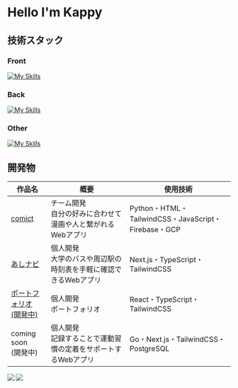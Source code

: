 # Hello I'm Kappy 

## 技術スタック
<h3>Front</h3>

[![My Skills](https://skillicons.dev/icons?i=html,css,js,ts,tailwindcss,nextjs,react)](https://skillicons.dev)

<h3>Back</h3>

[![My Skills](https://skillicons.dev/icons?i=python,flask,golang,firebase)](https://skillicons.dev)

<h3>Other</h3>

[![My Skills](https://skillicons.dev/icons?i=c,git,github,docker,unity)](https://skillicons.dev)


## 開発物

| 作品名 | 概要 | 使用技術 |
|--------|--------|--------|
| [comict](https://comict-hvzxesylwq-an.a.run.app/) | チーム開発<br/>自分の好みに合わせて漫画や人と繋がれるWebアプリ | Python・HTML・TailwindCSS・JavaScript・Firebase・GCP |
| [あしナビ](https://ashinavi.vercel.app/) | 個人開発<br/>大学のバスや周辺駅の時刻表を手軽に確認できるWebアプリ | Next.js・TypeScript・TailwindCSS |
| [ポートフォリオ<br/>(開発中)](https://kappy-portfolio.vercel.app/) | 個人開発<br/>ポートフォリオ | React・TypeScript・TailwindCSS |
| coming soon<br/>(開発中)| 個人開発<br/>記録することで運動習慣の定着をサポートするWebアプリ | Go・Next.js・TailwindCSS・PostgreSQL |


<a href="https://github.com/anuraghazra/github-readme-stats">
  <img align="left" src="https://github-readme-stats.vercel.app/api?username=kappy0713&count_private=true&show_icons=true" />
</a>
<a href="https://github.com/anuraghazra/github-readme-stats">
  <img align="left" src="https://github-readme-stats.vercel.app/api/top-langs/?username=kappy0713" />
</a>

<!--
**kappy0713/kappy0713** is a ✨ _special_ ✨ repository because its `README.md` (this file) appears on your GitHub profile.

Here are some ideas to get you started:

- 🔭 I’m currently working on ...
- 🌱 I’m currently learning ...
- 👯 I’m looking to collaborate on ...
- 🤔 I’m looking for help with ...
- 💬 Ask me about ...
- 📫 How to reach me: ...
- 😄 Pronouns: ...
- ⚡ Fun fact: ...
-->
